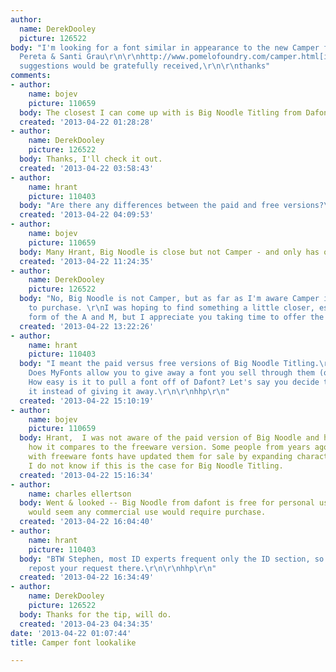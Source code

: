 ```yaml
---
author:
  name: DerekDooley
  picture: 126522
body: "I'm looking for a font similar in appearance to the new Camper font by Albert
  Pereta & Santi Grau\r\n\r\nhttp://www.pomelofoundry.com/camper.html[img:sites/default/files/old-images/Camper_font_4502.png]\r\n\r\nAny
  suggestions would be gratefully received,\r\n\r\nthanks"
comments:
- author:
    name: bojev
    picture: 110659
  body: The closest I can come up with is Big Noodle Titling from Dafont.
  created: '2013-04-22 01:28:28'
- author:
    name: DerekDooley
    picture: 126522
  body: Thanks, I'll check it out.
  created: '2013-04-22 03:58:43'
- author:
    name: hrant
    picture: 110403
  body: "Are there any differences between the paid and free versions?\r\n\r\nhhp\r\n"
  created: '2013-04-22 04:09:53'
- author:
    name: bojev
    picture: 110659
  body: Many Hrant, Big Noodle is close but not Camper - and only has one weight.
  created: '2013-04-22 11:24:35'
- author:
    name: DerekDooley
    picture: 126522
  body: "No, Big Noodle is not Camper, but as far as I'm aware Camper is not available
    to purchase. \r\nI was hoping to find something a little closer, especially the
    form of the A and M, but I appreciate you taking time to offer the suggestion.\r\nthanks"
  created: '2013-04-22 13:22:26'
- author:
    name: hrant
    picture: 110403
  body: "I meant the paid versus free versions of Big Noodle Titling.\r\nhttp://www.myfonts.com/fonts/sentinel/big-noodle-titling/\r\n\r\nBTW:\r\n-
    Does MyFonts allow you to give away a font you sell through them (or sell it cheaper)?\r\n-
    How easy is it to pull a font off of Dafont? Let's say you decide to start selling
    it instead of giving it away.\r\n\r\nhhp\r\n"
  created: '2013-04-22 15:10:19'
- author:
    name: bojev
    picture: 110659
  body: Hrant,  I was not aware of the paid version of Big Noodle and have no idea
    how it compares to the freeware version. Some people from years ago who started
    with freeware fonts have updated them for sale by expanding character sets etc.
    I do not know if this is the case for Big Noodle Titling.
  created: '2013-04-22 15:16:34'
- author:
    name: charles ellertson
  body: Went & looked -- Big Noodle from dafont is free for personal use only. It
    would seem any commercial use would require purchase.
  created: '2013-04-22 16:04:40'
- author:
    name: hrant
    picture: 110403
  body: "BTW Stephen, most ID experts frequent only the ID section, so you should
    repost your request there.\r\n\r\nhhp\r\n"
  created: '2013-04-22 16:34:49'
- author:
    name: DerekDooley
    picture: 126522
  body: Thanks for the tip, will do.
  created: '2013-04-23 04:34:35'
date: '2013-04-22 01:07:44'
title: Camper font lookalike

---
```

